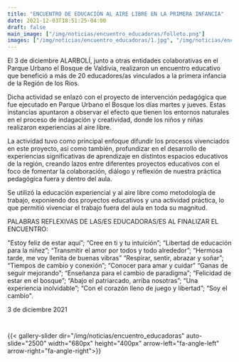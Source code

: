 ```yaml
---
title: "ENCUENTRO DE EDUCACIÓN AL AIRE LIBRE EN LA PRIMERA INFANCIA"
date: 2021-12-03T18:51:25-04:00
draft: false
main_image: ["/img/noticias/encuentro_educadoras/folleto.png"]
images: ["/img/noticias/encuentro_educadoras/1.jpg", "/img/noticias/encuentro_educadoras/2.jpg", "/img/noticias/encuentro_educadoras/3.png", "/img/noticias/encuentro_educadoras/4.jpg","/img/noticias/encuentro_educadoras/5.jpg", "/img/noticias/encuentro_educadoras/6.jpg", "/img/noticias/encuentro_educadoras/7.jpg", "/img/noticias/encuentro_educadoras/8.jpg"]
---
```


El 3 de diciembre ALARBOLÍ, junto a otras entidades colaborativas en el Parque Urbano el Bosque de Valdivia, realizaron un encuentro educativo que benefició a más de 20 educadores/as vinculados a la primera infancia de la Región de los Ríos.

Dicha actividad se enlazó con el proyecto de intervención pedagógica que fue ejecutado en Parque Urbano el Bosque los días martes y jueves. Estas instancias apuntaron a observar el efecto que tienen los entornos naturales en el proceso de indagación y creatividad, donde los niños y niñas realizaron experiencias al aire libre.

La actividad tuvo como principal enfoque difundir los procesos vivenciados en este proyecto, así como también, profundizar en el desarrollo de experiencias significativas de aprendizaje en distintos espacios educativos de la región, creando lazos entre diferentes proyectos educativos con el foco de fomentar la colaboración, diálogo y reflexión de nuestra práctica pedagógica fuera y dentro del aula.


Se utilizó la educación experiencial y al aire libre como metodología de trabajo, exponiendo dos proyectos educativos y una actividad práctica, lo que permitió vivenciar el trabajo fuera del aula en toda su magnitud.


PALABRAS REFLEXIVAS DE LAS/ES EDUCADORAS/ES AL FINALIZAR EL ENCUENTRO: 

"Estoy feliz de estar aquí”; “Cree en ti y tu intuición”; “Libertad de educación para la niñez”; “Transmitir el amor por todos y todo alrededor”; “Hermosa tarde, me voy llenita de buenas vibras”
“Respirar, sentir, abrazar y soñar”; “Tiempos de cambio y conexión”; “Conocer para amar y cuidar”
“Ganas de seguir mejorando”; “Enseñanza para el cambio de paradigma”; “Felicidad de estar en el bosque”; “Abajo el patriarcado, arriba nosotras”; “Una experiencia inolvidable”; “Con el corazón lleno de juego y libertad”; “Soy el cambio".

3 de diciembre 2021

<div style="margin-top:3em"></div>
{{< gallery-slider dir="/img/noticias/encuentro_educadoras" auto-slide="2500"  width="680px" height="400px" arrow-left="fa-angle-left" arrow-right="fa-angle-right">}}